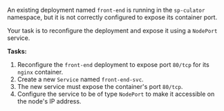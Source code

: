 An existing deployment named `front-end` is running in the `sp-culator` namespace, but it is not correctly configured to expose its container port.

Your task is to reconfigure the deployment and expose it using a `NodePort` service.

**Tasks:**

1.  Reconfigure the `front-end` deployment to expose port `80/tcp` for its `nginx` container.
2.  Create a new `Service` named `front-end-svc`.
3.  The new service must expose the container's port `80/tcp`.
4.  Configure the service to be of type `NodePort` to make it accessible on the node's IP address.
